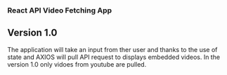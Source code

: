 ### React API Video Fetching App

## Version 1.0

The application will take an input from ther user and thanks to the use of state and AXIOS will pull API request to displays embedded videos.
In the version 1.0 only vidoes from youtube are pulled.
